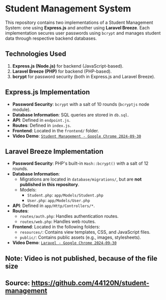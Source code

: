# Student Management System

This repository contains two implementations of a Student Management System: one using **Express.js** and another using **Laravel Breeze**. Each implementation secures user passwords using `bcrypt` and manages student data through respective backend databases.

## Technologies Used
1. **Express.js (Node.js)** for backend (JavaScript-based).
2. **Laravel Breeze (PHP)** for backend (PHP-based).
3. **bcrypt** for password security (both in Express.js and Laravel Breeze).

## Express.js Implementation

- **Password Security**: `bcrypt` with a salt of 10 rounds (`bcryptjs` node module).
- **Database Information**: SQL queries are stored in `db.sql`.
- **API**: Defined in `endpoint.js`.
- **Routes**: Defined in `index.js`.
- **Frontend**: Located in the `frontend/` folder.
- **Video Demo**: [`Student Management - Google Chrome 2024-09-30`](./express/Student-Management-Google-Chrome-2024-09-30-17-04-49.mp4)

## Laravel Breeze Implementation

- **Password Security**: PHP's built-in `Hash::bcrypt()` with a salt of 12 rounds.
- **Database Information**: 
    - Migrations are located in `database/migrations/`, but are **not published in this repository**.
    - Models:
      - `Student.php`: `app/Models/Student.php`
      - `User.php`: `app/Models/User.php`
- **API**: Defined in `app/Http/Controllers/*`.
- **Routes**:
    - `routes/auth.php`: Handles authentication routes.
    - `routes/web.php`: Handles web routes.
- **Frontend**: Located in the following folders:
    - `resources/`: Contains view templates, CSS, and JavaScript files.
    - `public/`: Contains public assets (e.g., images, stylesheets).
- **Video Demo**: [`Laravel - Google Chrome 2024-09-30`](./laravel_breeze/Laravel-Google-Chrome-2024-09-30-17-19-23.mp4)

## Note: Video is not published, because of the file size
## Source: https://github.com/44120N/student-management
